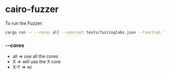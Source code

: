 # cairo-fuzzer

To run the Fuzzer:
```sh
cargo run -- --cores all --contract tests/fuzzinglabs.json --function "test_symbolic_execution"
```

### --cores
- all => use all the cores
- X => will use the X core
- X-Y => wi